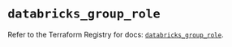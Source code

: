 # `databricks_group_role`

Refer to the Terraform Registry for docs: [`databricks_group_role`](https://registry.terraform.io/providers/databricks/databricks/1.84.0/docs/resources/group_role).
